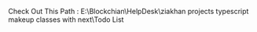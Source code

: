 Check Out This Path : E:\Blockchian\HelpDesk\ziakhan projects typescript makeup classes with next\Todo List